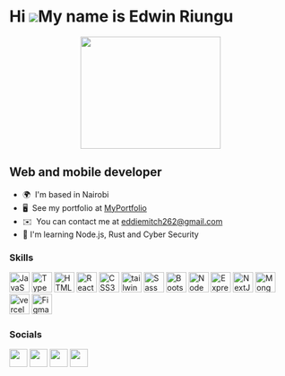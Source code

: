 Hi ![](https://user-images.githubusercontent.com/18350557/176309783-0785949b-9127-417c-8b55-ab5a4333674e.gif)My name is Edwin Riungu
=====================================================================================================================================

<div id="header" align="center">
  <img src="https://giphy.com/gifs/naruto-sasuke-sharingan-ZL2iRxhnDwtSE" width="250" height="200"/>
</div>

Web and mobile developer
------------------------

* 🌍  I'm based in Nairobi
* 🖥️  See my portfolio at [MyPortfolio](https://personal-portfolio-site-tailwindcss.vercel.app/)
* ✉️  You can contact me at [eddiemitch262@gmail.com](mailto:eddiemitch262@gmail.com)
* 🧠 I'm learning Node.js, Rust and Cyber Security


### Skills


<p align="left">
<a href="https://developer.mozilla.org/en-US/docs/Web/JavaScript" target="_blank" rel="noreferrer"><img src="https://raw.githubusercontent.com/danielcranney/readme-generator/main/public/icons/skills/javascript-colored.svg" width="36" height="36" alt="JavaScript" /></a>
<a href="https://www.typescriptlang.org/" target="_blank" rel="noreferrer"><img src="https://raw.githubusercontent.com/danielcranney/readme-generator/main/public/icons/skills/typescript-colored.svg" width="36" height="36" alt="TypeScript" /></a>
<a href="https://developer.mozilla.org/en-US/docs/Glossary/HTML5" target="_blank" rel="noreferrer"><img src="https://raw.githubusercontent.com/danielcranney/readme-generator/main/public/icons/skills/html5-colored.svg" width="36" height="36" alt="HTML5" /></a>
<a href="https://https://react.dev/" target="_blank" rel="noreferrer"><img src="https://upload.wikimedia.org/wikipedia/commons/a/a7/React-icon.svg" width="36" height="36" alt="React" /></a>
<a href="https://www.w3.org/TR/CSS/#css" target="_blank" rel="noreferrer"><img src="https://raw.githubusercontent.com/danielcranney/readme-generator/main/public/icons/skills/css3-colored.svg" width="36" height="36" alt="CSS3" /></a>
<a href="https://tailwindcss.com/" target="_blank" rel="noreferrer"><img src="https://upload.wikimedia.org/wikipedia/commons/d/d5/Tailwind_CSS_Logo.svg" width="36" height="36" alt="tailwind css" /></a>
<a href="https://sass-lang.com/" target="_blank" rel="noreferrer"><img src="https://raw.githubusercontent.com/danielcranney/readme-generator/main/public/icons/skills/sass-colored.svg" width="36" height="36" alt="Sass" /></a>
<a href="https://getbootstrap.com/" target="_blank" rel="noreferrer"><img src="https://raw.githubusercontent.com/danielcranney/readme-generator/main/public/icons/skills/bootstrap-colored.svg" width="36" height="36" alt="Bootstrap" /></a>
<a href="https://nodejs.org/en/" target="_blank" rel="noreferrer"><img src="https://raw.githubusercontent.com/danielcranney/readme-generator/main/public/icons/skills/nodejs-colored.svg" width="36" height="36" alt="NodeJS" /></a>
<a href="https://expressjs.com/" target="_blank" rel="noreferrer"><img src="https://raw.githubusercontent.com/danielcranney/readme-generator/main/public/icons/skills/express-colored.svg" width="36" height="36" alt="Express" /></a>
<a href="https:https://nextjs.org/" target="_blank" rel="noreferrer"><img src="https://upload.wikimedia.org/wikipedia/commons/8/8e/Nextjs-logo.svg" width="36" height="36" alt="NextJS" /></a>
<a href="https://www.mongodb.com/" target="_blank" rel="noreferrer"><img src="https://raw.githubusercontent.com/danielcranney/readme-generator/main/public/icons/skills/mongodb-colored.svg" width="36" height="36" alt="MongoDB" /></a>
<a href="https://https://vercel.com/home/" target="_blank" rel="noreferrer"><img src="https://upload.wikimedia.org/wikipedia/commons/5/5e/Vercel_logo_black.svg" width="36" height="36" alt="vercel" /></a>
<a href="https://www.figma.com/" target="_blank" rel="noreferrer"><img src="https://raw.githubusercontent.com/danielcranney/readme-generator/main/public/icons/skills/figma-colored.svg" width="36" height="36" alt="Figma" /></a>
</p>


### Socials

<p align="left"> <a href="https://www.github.com/Eddiemetrium" target="_blank" rel="noreferrer"><img src="https://raw.githubusercontent.com/danielcranney/readme-generator/main/public/icons/socials/github.svg" width="32" height="32" /></a> <a href="https://www.linkedin.com/in/edwin-munene-3b02a7140/" target="_blank" rel="noreferrer"><img src="https://raw.githubusercontent.com/danielcranney/readme-generator/main/public/icons/socials/linkedin.svg" width="32" height="32" /></a> <a href="https://stackoverflow.com/users/18955010/eddiemetrium" target="_blank" rel="noreferrer"><img src="https://raw.githubusercontent.com/danielcranney/readme-generator/main/public/icons/socials/stackoverflow.svg" width="32" height="32" /></a> <a href="https://www.twitter.com/eddiemetrium" target="_blank" rel="noreferrer"><img src="https://raw.githubusercontent.com/danielcranney/readme-generator/main/public/icons/socials/twitter.svg" width="32" height="32" /></a></p>

<!-- ### Badges

<b>My GitHub Stats</b>

<a href="http://www.github.com/eddiemetrium"><img src="https://github-readme-stats.vercel.app/api?username=MuthangaShem&show_icons=true&hide=&count_private=true&title_color=0891b2&text_color=ffffff&icon_color=0891b2&bg_color=1c1917&hide_border=true&show_icons=true" alt="MuthangaShem's GitHub stats" /></a>

<a href="http://www.github.com/eddiemetrium"><img src="https://github-readme-streak-stats.herokuapp.com/?user=MuthangaShem&stroke=ffffff&background=1c1917&ring=0891b2&fire=0891b2&currStreakNum=ffffff&currStreakLabel=0891b2&sideNums=ffffff&sideLabels=ffffff&dates=ffffff&hide_border=true" /></a> -->
